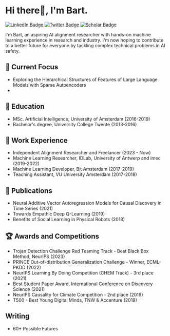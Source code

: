 # Hi there👋, I'm Bart.

<div id="badges">
  <a href="https://www.linkedin.com/in/bartbussmann/">
    <img src="https://img.shields.io/badge/LinkedIn-blue?style=for-the-badge&logo=linkedin&logoColor=white" alt="LinkedIn Badge"/>
  </a>
  <a href="https://twitter.com/bartbussmann">
    <img src="https://img.shields.io/badge/Twitter-blue?style=for-the-badge&logo=twitter&logoColor=white" alt="Twitter Badge"/>
  </a>
  <a href="https://scholar.google.nl/citations?user=EczorlUAAAAJ&hl=nl">
    <img src="https://img.shields.io/badge/Google_Scholar-blue?style=for-the-badge" alt="Scholar Badge"/>
  </a>
</div>

I'm Bart, an aspiring AI alignment researcher with hands-on machine learning experience in research and industry. I'm now hoping to contribute to a better future for everyone by tackling complex technical problems in AI safety.

## 🔭 Current Focus
 - Exploring the Hierarchical Structures of Features of Large Language Models with Sparse Autoencoders
 - 
## 🌱 Education
 - MSc. Artificial Intelligence, University of Amsterdam (2016-2019)
 - Bachelor's degree, University College Twente (2013-2016)
## 💼 Work Experience
 - Independent Alignment Researcher and Freelancer (2023 - Now)
 - Machine Learning Researcher, IDLab, University of Antwerp and imec (2019-2022)
 - Machine Learning Developer, Bit Amsterdam (2017-2019)
 - Teaching Assistant, VU University Amsterdam (2017-2018)
## 📜 Publications
  - Neural Additive Vector Autoregression Models for Causal Discovery in Time Series (2021)
  - Towards Empathic Deep Q-Learning (2019)
  - Benefits of Social Learning in Physical Robots (2018)
## 🏆 Awards and Competitions
  - Trojan Detection Challenge Red Teaming Track - Best Black Box Method, NeurIPS (2023)
  - PRINCE Out-of-distribution Generalization Challenge - Winner, ECML-PKDD (2022)
  - NeurIPS Learning By Doing Competition (CHEM Track) - 3rd place (2021)
  - Best Student Paper Award, International Conference on Discovery Science (2021)
  - NeurIPS Causality for Climate Competition - 2nd place (2019)
  - T500 - Best Young Digital Minds, TNW & Accenture (2019)
## Writing
  - 60+ Possible Futures


